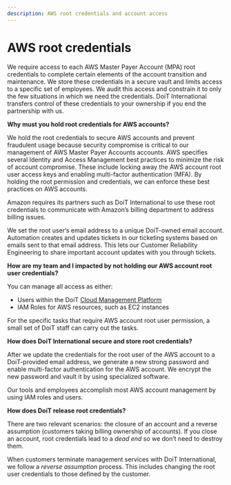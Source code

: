 ```yaml
---
description: AWS root credentials and account access
---
```


# AWS root credentials

We require access to each AWS Master Payer Account (MPA) root credentials to complete certain elements of the account transition and maintenance. We store these credentials in a secure vault and limits access to a specific set of employees. We audit this access and constrain it to only the few situations in which we need the credentials. DoiT International transfers control of these credentials to your ownership if you end the partnership with us.

**Why must you hold root credentials for AWS accounts?**

We hold the root credentials to secure AWS accounts and prevent fraudulent usage because security compromise is critical to our management of AWS Master Payer Accounts accounts. AWS specifies several Identity and Access Management best practices to minimize the risk of account compromise. These include locking away the AWS account root user access keys and enabling multi-factor authentication (MFA). By holding the root permission and credentials, we can enforce these best practices on AWS accounts.

Amazon requires its partners such as DoiT International to use these root credentials to communicate with Amazon’s billing department to address billing issues.

We set the root user’s email address to a unique DoiT-owned email account. Automation creates and updates tickets in our ticketing systems based on emails sent to that email address. This lets our Customer Reliability Engineering to share important account updates with you through tickets.

**How are my team and I impacted by not holding our AWS account root user credentials?**

You can manage all access as either:

* Users within the DoiT [Cloud Management Platform](https://app.doit-intl.com)
* IAM Roles for AWS resources, such as EC2 instances

For the specific tasks that require AWS account root user permission, a small set of DoiT staff can carry out the tasks.

**How does DoiT International secure and store root credentials?**

After we update the credentials for the root user of the AWS account to a DoiT-provided email address, we generate a new strong password and enable multi-factor authentication for the AWS account. We encrypt the new password and vault it by using specialized software.

Our tools and employees accomplish most AWS account management by using IAM roles and users.

**How does DoiT release root credentials?**

There are two relevant scenarios: the closure of an account and a reverse assumption (customers taking billing ownership of accounts). If you close an account, root credentials lead to a _dead end_ so we don’t need to destroy them.

When customers terminate management services with DoiT International, we follow a _reverse assumption_ process. This includes changing the root user credentials to those defined by the customer.

